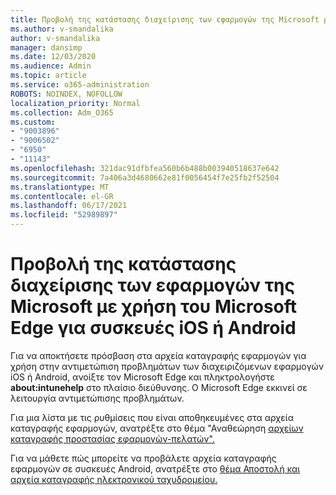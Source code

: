 ```yaml
---
title: Προβολή της κατάστασης διαχείρισης των εφαρμογών της Microsoft με χρήση του Microsoft Edge για συσκευές iOS ή Android
ms.author: v-smandalika
author: v-smandalika
manager: dansimp
ms.date: 12/03/2020
ms.audience: Admin
ms.topic: article
ms.service: o365-administration
ROBOTS: NOINDEX, NOFOLLOW
localization_priority: Normal
ms.collection: Adm_O365
ms.custom:
- "9003896"
- "9006502"
- "6950"
- "11143"
ms.openlocfilehash: 321dac91dfbfea560b6b488b003940518637e642
ms.sourcegitcommit: 7a406a3d4680662e81f0056454f7e25fb2f52504
ms.translationtype: MT
ms.contentlocale: el-GR
ms.lasthandoff: 06/17/2021
ms.locfileid: "52989897"
---
```

# <a name="view-the-management-status-of-microsoft-apps-by-using-microsoft-edge-for-ios-or-android-devices"></a>Προβολή της κατάστασης διαχείρισης των εφαρμογών της Microsoft με χρήση του Microsoft Edge για συσκευές iOS ή Android

Για να αποκτήσετε πρόσβαση στα αρχεία καταγραφής εφαρμογών για χρήση στην αντιμετώπιση προβλημάτων των διαχειριζόμενων εφαρμογών iOS ή Android, ανοίξτε τον Microsoft Edge και πληκτρολογήστε **about:intunehelp** στο πλαίσιο διεύθυνσης. Ο Microsoft Edge εκκινεί σε λειτουργία αντιμετώπισης προβλημάτων.

Για μια λίστα με τις ρυθμίσεις που είναι αποθηκευμένες στα αρχεία καταγραφής εφαρμογών, ανατρέξτε στο θέμα "Αναθεώρηση [αρχείων καταγραφής προστασίας εφαρμογών-πελατών".](/mem/intune/apps/app-protection-policy-settings-log)

Για να μάθετε πώς μπορείτε να προβάλετε αρχεία καταγραφής εφαρμογών σε συσκευές Android, ανατρέξτε στο [θέμα Αποστολή και αρχεία καταγραφής ηλεκτρονικού ταχυδρομείου.](/mem/intune/user-help/send-logs-to-your-it-admin-by-email-android)